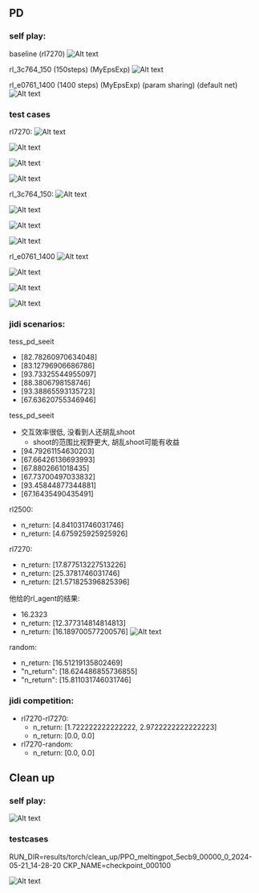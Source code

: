 

## PD

### self play:

baseline (rl7270)
![Alt text](pics/pd.png)

rl_3c764_150 (150steps) (MyEpsExp)
![Alt text](pics/3c764.png)

rl_e0761_1400 (1400 steps) (MyEpsExp) (param sharing) (default net)
![Alt text](image.png)


### test cases
rl7270:
![Alt text](pics/pd0.png)

![Alt text](pics/pd1.png)

![Alt text](pics/pd2.png)

![Alt text](pics/pd3.png)

rl_3c764_150:
![Alt text](pics/3c764_0.png)

![Alt text](pics/3c764_1.png)

![Alt text](pics/3c764_2.png)

![Alt text](pics/3c764_3.png)


rl_e0761_1400
![Alt text](pics/e0761_0.png)

![Alt text](pics/e0761_1.png)

![Alt text](pics/e0761_2.png)

![Alt text](pics/e0761_3.png)


### jidi scenarios:
tess_pd_seeit
- [82.78260970634048]
- [83.12796906686786]
- [93.73325544955097]
- [88.3806798158746]
- [93.38865593135723]
- [67.63620755346946]


tess_pd_seeit
-  交互效率很低, 没看到人还胡乱shoot
    - shoot的范围比视野更大, 胡乱shoot可能有收益
-  [94.79261154630203]
-  [67.66426136693993]
-  [67.8802661018435]
-  [67.73700497033832]
-  [93.45844877344881]
-  [67.16435490435491]

rl2500:
- n_return:  [4.841031746031746]
- n_return:  [4.675925925925926]

rl7270:
- n_return:  [17.877513227513226]
- n_return:  [25.3781746031746]
- n_return:  [21.571825396825396]


他给的rl_agent的结果: 
- 16.2323
- n_return:  [12.377314814814813]
- n_return:  [16.189700577200576]
![Alt text](pics/jidi_pd.png)

random:
- n_return:  [16.51219135802469]  
- "n_return": [18.624486855736855]
- "n_return": [15.811031746031746]

### jidi competition:
- rl7270-rl7270: 
    - n_return:  [1.722222222222222, 2.9722222222222223]
    - n_return:  [0.0, 0.0]
- rl7270-random: 
    - n_return:  [0.0, 0.0]


## Clean up

### self play:

![Alt text](pics/cu0.png)

### testcases

RUN_DIR=results/torch/clean_up/PPO_meltingpot_5ecb9_00000_0_2024-05-21_14-28-20
CKP_NAME=checkpoint_000100

![Alt text](pics/cu1.png)